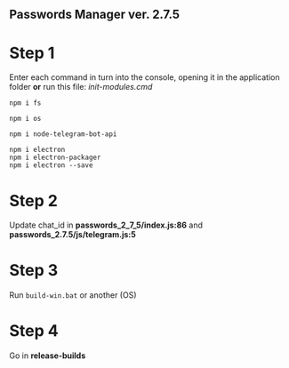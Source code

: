 ## Passwords Manager  ver. 2.7.5

# Step 1
Enter each command in turn into the console, opening it in the application folder **or** run this file: *init-modules.cmd*
```
npm i fs

npm i os 

npm i node-telegram-bot-api 

npm i electron
npm i electron-packager
npm i electron --save
```

# Step 2

Update chat_id in **passwords_2_7_5/index.js:86** and **passwords_2.7.5/js/telegram.js:5** 

# Step 3
Run ``build-win.bat`` or another (OS)

# Step 4
Go in **release-builds**
